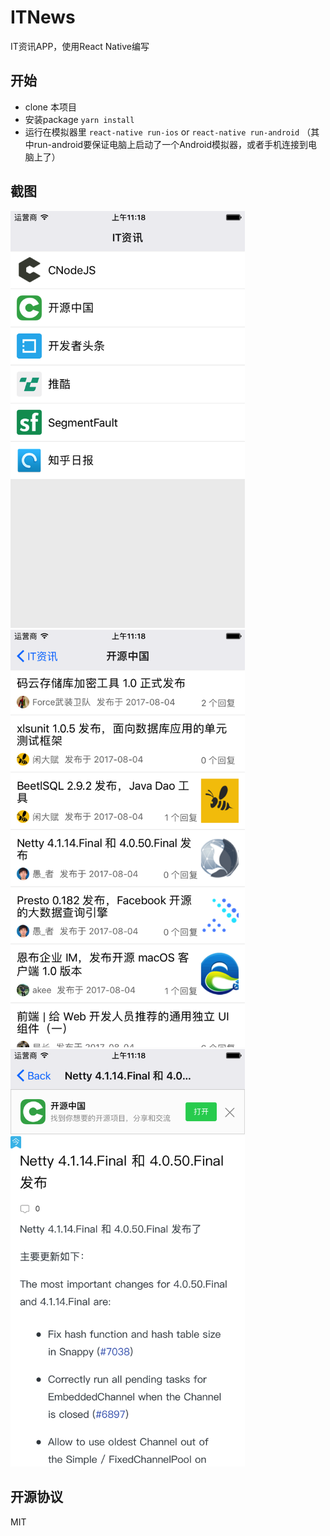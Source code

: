 # ITNews

IT资讯APP，使用React Native编写

## 开始

- clone 本项目
- 安装package `yarn install`
- 运行在模拟器里 `react-native run-ios` or `react-native run-android` （其中run-android要保证电脑上启动了一个Android模拟器，或者手机连接到电脑上了）

## 截图

<img src='./assets/Simulator Screen Shot 2017年8月4日 11.18.14.png' width='375'>
<img src='./assets/Simulator Screen Shot 2017年8月4日 11.18.22.png' width='375'>
<img src='./assets/Simulator Screen Shot 2017年8月4日 11.18.27.png' width='375'>

## 开源协议

MIT